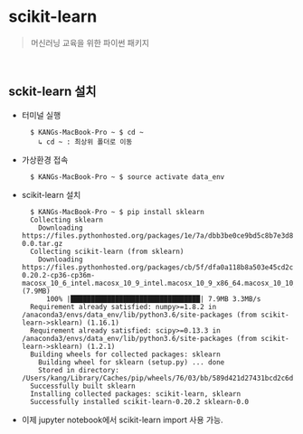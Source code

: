 # scikit-learn
> 머신러닝 교육을 위한 파이썬 패키지

<br>

## sckit-learn 설치
* 터미널 실행


        $ KANGs-MacBook-Pro ~ $ cd ~
          ↳ cd ~ : 최상위 폴더로 이동

* 가상환경 접속


        $ KANGs-MacBook-Pro ~ $ source activate data_env

* scikit-learn 설치


        $ KANGs-MacBook-Pro ~ $ pip install sklearn
        Collecting sklearn
          Downloading https://files.pythonhosted.org/packages/1e/7a/dbb3be0ce9bd5c8b7e3d87328e79063f8b263b2b1bfa4774cb1147bfcd3f/sklearn-0.0.tar.gz
        Collecting scikit-learn (from sklearn)
          Downloading https://files.pythonhosted.org/packages/cb/5f/dfa0a118b8a503e45cd2cf48acb9cf1de8deaf06a3cef1b1c19bd5cbbc45/scikit_learn-0.20.2-cp36-cp36m-macosx_10_6_intel.macosx_10_9_intel.macosx_10_9_x86_64.macosx_10_10_intel.macosx_10_10_x86_64.whl (7.9MB)
            100% |████████████████████████████████| 7.9MB 3.3MB/s 
        Requirement already satisfied: numpy>=1.8.2 in /anaconda3/envs/data_env/lib/python3.6/site-packages (from scikit-learn->sklearn) (1.16.1)
        Requirement already satisfied: scipy>=0.13.3 in /anaconda3/envs/data_env/lib/python3.6/site-packages (from scikit-learn->sklearn) (1.2.1)
        Building wheels for collected packages: sklearn
          Building wheel for sklearn (setup.py) ... done
          Stored in directory: /Users/kang/Library/Caches/pip/wheels/76/03/bb/589d421d27431bcd2c6da284d5f2286c8e3b2ea3cf1594c074
        Successfully built sklearn
        Installing collected packages: scikit-learn, sklearn
        Successfully installed scikit-learn-0.20.2 sklearn-0.0

 
* 이제 jupyter notebook에서 scikit-learn import 사용 가능.

